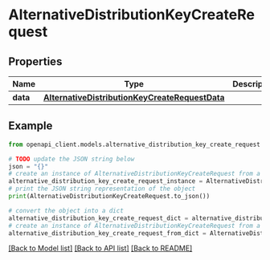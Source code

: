 # AlternativeDistributionKeyCreateRequest


## Properties

Name | Type | Description | Notes
------------ | ------------- | ------------- | -------------
**data** | [**AlternativeDistributionKeyCreateRequestData**](AlternativeDistributionKeyCreateRequestData.md) |  | 

## Example

```python
from openapi_client.models.alternative_distribution_key_create_request import AlternativeDistributionKeyCreateRequest

# TODO update the JSON string below
json = "{}"
# create an instance of AlternativeDistributionKeyCreateRequest from a JSON string
alternative_distribution_key_create_request_instance = AlternativeDistributionKeyCreateRequest.from_json(json)
# print the JSON string representation of the object
print(AlternativeDistributionKeyCreateRequest.to_json())

# convert the object into a dict
alternative_distribution_key_create_request_dict = alternative_distribution_key_create_request_instance.to_dict()
# create an instance of AlternativeDistributionKeyCreateRequest from a dict
alternative_distribution_key_create_request_from_dict = AlternativeDistributionKeyCreateRequest.from_dict(alternative_distribution_key_create_request_dict)
```
[[Back to Model list]](../README.md#documentation-for-models) [[Back to API list]](../README.md#documentation-for-api-endpoints) [[Back to README]](../README.md)


